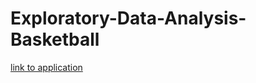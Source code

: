 # Exploratory-Data-Analysis-Basketball
[link to application](https://eda-basketball-python.herokuapp.com/)
